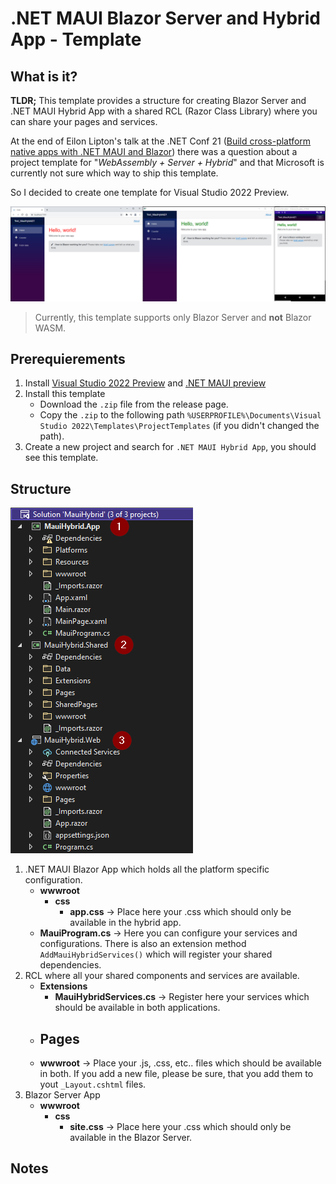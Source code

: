# .NET MAUI Blazor Server and Hybrid App - Template
## What is it?
**TLDR;** This template provides a structure for creating Blazor Server and .NET MAUI Hybrid App with a shared RCL (Razor Class Library) where you can share your pages and services.

At the end of Eilon Lipton's talk at the .NET Conf 21 ([Build cross-platform native apps with .NET MAUI and Blazor](https://www.youtube.com/watch?v=Dr8L7zXxwLI&t=1534s)) there was a question about a project template for "*WebAssembly + Server + Hybrid*" and that Microsoft is currently not sure which way to ship this template.

So I decided to create one template for Visual Studio 2022 Preview.

![Picture of app running in Web, Windows and Android.](/assets/images/Overview.png)

>Currently, this template supports only Blazor Server and **not** Blazor WASM.

## Prerequierements
1. Install [Visual Studio 2022 Preview](https://visualstudio.microsoft.com/vs/preview/) and [.NET MAUI preview](https://docs.microsoft.com/en-us/dotnet/maui/get-started/installation)
2. Install this template
    - Download the `.zip` file from the release page.
    - Copy the `.zip` to the following path `%USERPROFILE%\Documents\Visual Studio 2022\Templates\ProjectTemplates` (if you didn't changed the path).
3. Create a new project and search for `.NET MAUI Hybrid App`, you should see this template.

## Structure
![Folder structure of this template](/assets/images/Folder_Structure.png)
1. .NET MAUI Blazor App which holds all the platform specific configuration.
    - **wwwroot**
        - **css**
            - **app.css** -> Place here your .css which should only be available in the hybrid app.
    - **MauiProgram.cs** -> Here you can configure your services and configurations. There is also an extension method `AddMauiHybridServices()` which will register your shared dependencies.
2. RCL where all your shared components and services are available.
    - **Extensions**
        - **MauiHybridServices.cs** -> Register here your services which should be available in both applications.
    - **Pages**
        - 
    - **wwwroot** -> Place your .js, .css, etc.. files which should be available in both. If you add a new file, please be sure, that you add them to yout `_Layout.cshtml` files.
3. Blazor Server App 
    - **wwwroot**
        - **css**
            - **site.css** -> Place here your .css which should only be available in the Blazor Server.


## Notes
